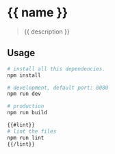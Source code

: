 # {{ name }}

> {{ description }}


## Usage

```bash
# install all this dependencies.
npm install

# development, default port: 8080
npm run dev

# production
npm run build

{{#lint}}
# lint the files
npm run lint
{{/lint}}
```
